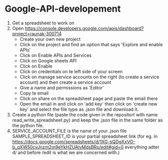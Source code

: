 # Google-API-developement
1. Get a spreadsheet to work on
2. Open https://console.developers.google.com/apis/dashboard?project=raunak-300714
   *  Create your own new project
   *  Click on the project and find an option that says 'Explore and enable APIs'
   *  Click on Enable APIs and Services
   *  Click on Google sheets API
   *  Click on Enable
   *  Click on credentials on te left side of your screen
   *  Click on manage service accounts on the right (to create a service account) and then create a service account
   *  Give a name and permissions as 'Editor'
   *  Copy te email
   *  Click on share on the spreadsheet page and paste the email there
   *  Open the email in and click on 'add key' then click on 'create new key' and select the file type as .json file and download it.
3. Create a python file (paste the code given in the repositort with name read_write_spreadsheet.py) and keep the .json file in the same folder as the python file.
4. SERVICE_ACCOUNT_FILE is the name of your .json file
   SAMPLE_SPREADSHEET_ID is your partial spreadsheet link (for eg. in https://docs.google.com/spreadsheets/d/1XG-sQDgXxVO-b_qXW50cvJnzm2m9eYkHZUAlvMdsBRs/edit#gid=0 everything adter d/ and before /edit is what we are concerned with.)
   
